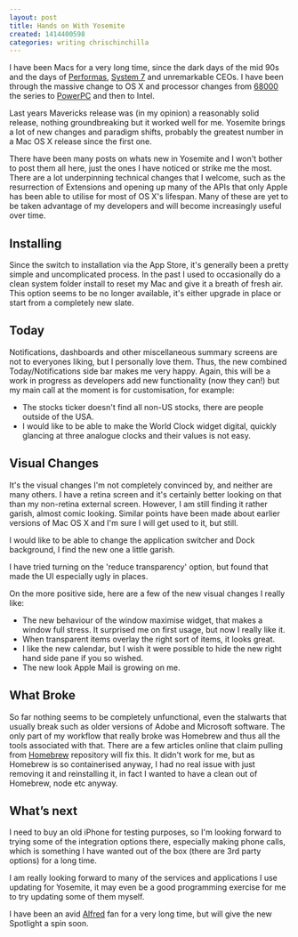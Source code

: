 ```yaml
---
layout: post
title: Hands on With Yosemite
created: 1414400598
categories: writing chrischinchilla
---
```


I have been Macs for a very long time, since the dark days of the mid 90s and the days of <a href="http://en.wikipedia.org/wiki/Macintosh_Performa" target="_blank">Performas</a>, <a href="http://en.wikipedia.org/wiki/System_7" target="_blank">System 7</a> and unremarkable CEOs. I have been through the massive change to OS X and processor changes from <a href="http://en.wikipedia.org/wiki/Motorola_68000" target="_blank">68000</a> the series to <a href="http://en.wikipedia.org/wiki/PowerPC" target="_blank">PowerPC</a> and then to Intel.

Last years Mavericks release was (in my opinion) a reasonably solid release, nothing groundbreaking but it worked well for me. Yosemite brings a lot of new changes and paradigm shifts, probably the greatest number in a Mac OS X release since the first one.

There have been many posts on whats new in Yosemite and I won't bother to post them all here, just the ones I have noticed or strike me the most. There are a lot underpinning technical changes that I welcome, such as the resurrection of Extensions and opening up many of the APIs that only Apple has been able to utilise for most of OS X's lifespan. Many of these are yet to be taken advantage of my developers and will become increasingly useful over time.<h2 id="installing">Installing</h2>

Since the switch to installation via the App Store, it's generally been a pretty simple and uncomplicated process. In the past I used to occasionally do a clean system folder install to reset my Mac and give it a breath of fresh air. This option seems to be no longer available, it's either upgrade in place or start from a completely new slate.<h2 id="today">Today</h2>

Notifications, dashboards and other miscellaneous summary screens are not to everyones liking, but I personally love them. Thus, the new combined Today/Notifications side bar makes me very happy. Again, this will be a work in progress as developers add new functionality (now they can!) but my main call at the moment is for customisation, for example:<ul><li>The stocks ticker doesn't find all non-US stocks, there are people outside of the USA.</li><li>I would like to be able to make the World Clock widget digital, quickly glancing at three analogue clocks and their values is not easy.</li></ul>
<h2 id="visualchanges">Visual Changes</h2>

It's the visual changes I'm not completely convinced by, and neither are many others. I have a retina screen and it's certainly better looking on that than my non-retina external screen. However, I am still finding it rather garish, almost comic looking. Similar points have been made about earlier versions of Mac OS X and I'm sure I will get used to it, but still.

I would like to be able to change the application switcher and Dock background, I find the new one a little garish.

I have tried turning on the 'reduce transparency' option, but found that made the UI especially ugly in places.

On the more positive side, here are a few of the new visual changes I really like:<ul><li>The new behaviour of the window maximise widget, that makes a window full stress. It surprised me on first usage, but now I really like it.</li><li>When transparent items overlay the right sort of items, it looks great.</li><li>I like the new calendar, but I wish it were possible to hide the new right hand side pane if you so wished.</li><li>The new look Apple Mail is growing on me.</li></ul>
<h2 id="whatbroke">What Broke</h2>

So far nothing seems to be completely unfunctional, even the stalwarts that usually break such as older versions of Adobe and Microsoft software. The only part of my workflow that really broke was Homebrew and thus all the tools associated with that. There are a few articles online that claim pulling from <a href="http://brew.sh/" target="_blank">Homebrew</a> repository will fix this. It didn't work for me, but as Homebrew is so containerised anyway, I had no real issue with just removing it and reinstalling it, in fact I wanted to have a clean out of Homebrew, node etc anyway.
<h2 id="whatsnext">What’s next</h2>

I need to buy an old iPhone for testing purposes, so I'm looking forward to trying some of the integration options there, especially making phone calls, which is something I have wanted out of the box (there are 3rd party options) for a long time.

I am really looking forward to many of the services and applications I use updating for Yosemite, it may even be a good programming exercise for me to try updating some of them myself.

I have been an avid <a href="www.alfredapp.com/" target="_blank">Alfred</a> fan for a very long time, but will give the new Spotlight a spin soon.
